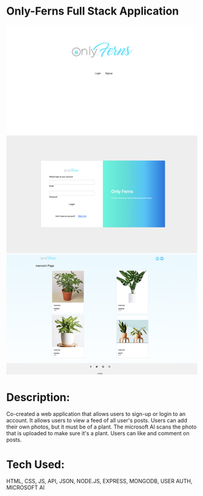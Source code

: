 # Only-Ferns Full Stack Application

![alt tag](screenshot1.png)
![alt tag](screenshot2.png)
![alt tag](screenshot3.png)

# Description: 

Co-created a web application that allows users to sign-up or login to an account. It allows users to view a feed of all user's posts. Users can add their own photos, but it must be of a plant. The microsoft AI scans the photo that is uploaded to make sure it's a plant. Users can like and comment on posts. 

# Tech Used:

 HTML, CSS, JS, API, JSON, NODE.JS, EXPRESS, MONGODB, USER AUTH, MICROSOFT AI